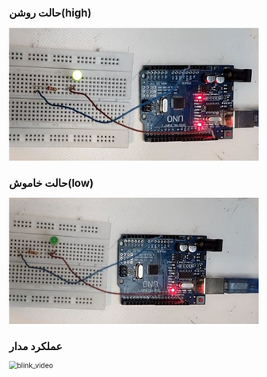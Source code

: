 ## حالت روشن(high)
![blink_circuit](/media/High.jpg)

## حالت خاموش(low)
![blink_circit](/media/Low.jpg)

## عملکرد مدار 
![blink_video](https://github.com/AzamSepahi/Ardino-01/blob/main/media/GIF.gif)
